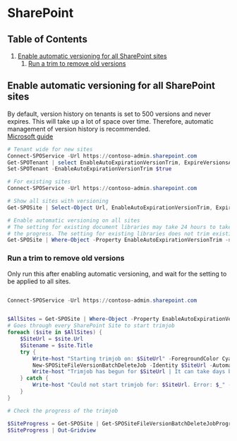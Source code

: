 ﻿# SharePoint

## Table of Contents <!-- omit in toc -->

1. [Enable automatic versioning for all SharePoint sites](#enable-automatic-versioning-for-all-sharepoint-sites)
   1. [Run a trim to remove old versions](#run-a-trim-to-remove-old-versions)

## Enable automatic versioning for all SharePoint sites

By default, version history on tenants is set to 500 versions and never expires.
This will take up a lot of space over time. Therefore, automatic management of version history is recommended.  
[Microsoft guide](https://learn.microsoft.com/en-us/sharepoint/site-version-limits#manage-version-history-limits-for-a-site-using-powershell)

```powershell
# Tenant wide for new sites
Connect-SPOService -Url https://contoso-admin.sharepoint.com
Get-SPOTenant | select EnableAutoExpirationVersionTrim, ExpireVersionsAfterDays,MajorVersionLimit
Set-SPOTenant -EnableAutoExpirationVersionTrim $true

# For existing sites
Connect-SPOService -Url https://contoso-admin.sharepoint.com

# Show all sites with versioning
Get-SPOSite | Select-Object Url, EnableAutoExpirationVersionTrim, ExpireVersionsAfterDays, MajorVersionLimit | Out-Gridview

# Enable automatic versioning on all sites
# The setting for existing document libraries may take 24 hours to take effect. Please run Get-SPOSiteVersionPolicyJobProgress to check
# the progress. The setting for existing libraries does not trim existing versions to meet the newly set limits
Get-SPOSite | Where-Object -Property EnableAutoExpirationVersionTrim -ne $true | Set-SPOSite -EnableAutoExpirationVersionTrim $true -Verbose
```

### Run a trim to remove old versions

Only run this after enabling automatic versioning, and wait for the setting to be applied to all sites.

```powershell

Connect-SPOService -Url https://contoso-admin.sharepoint.com


$AllSites = Get-SPOSite | Where-Object -Property EnableAutoExpirationVersionTrim -eq $true
# Goes through every SharePoint Site to start trimjob
foreach ($site in $AllSites) {
    $SiteUrl = $site.Url
    $Sitename = $site.Title
    try {
        Write-host "Starting trimjob on: $SiteUrl" -ForegroundColor Cyan
        New-SPOSiteFileVersionBatchDeleteJob -Identity $SiteUrl -Automatic -Confirm:$false
        Write-host "Trimjob has begun for $SiteUrl | It can take days before the trimjob completes" -ForegroundColor Green
    } catch {
        Write-host "Could not start trimjob for: $SiteUrl. Error: $_" -ForegroundColor Red
    }
}

# Check the progress of the trimjob

$SiteProgress = Get-SPOSite | Get-SPOSiteFileVersionBatchDeleteJobProgress
$SiteProgress | Out-Gridview
```
